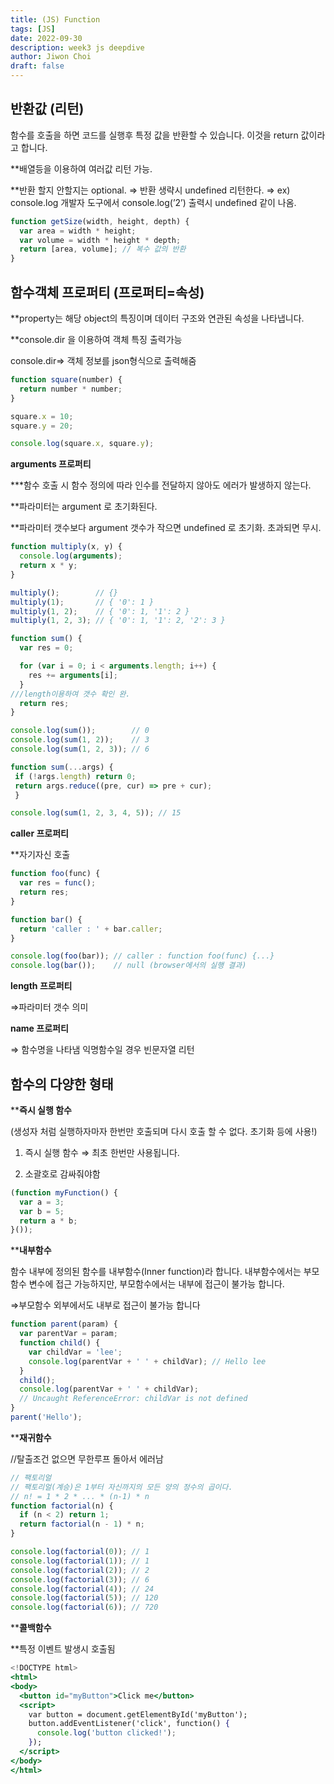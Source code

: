 ```yaml
---
title: (JS) Function
tags: [JS]
date: 2022-09-30
description: week3 js deepdive
author: Jiwon Choi
draft: false
---
```

## 반환값 (리턴)

함수를  호출을 하면 코드를 실행후 특정 값을 반환할 수 있습니다. 이것을 return 값이라고 합니다. 

**배열등을 이용하여 여러값 리턴 가능. 

**반환 할지 안할지는 optional. ⇒ 반환 생략시 undefined 리턴한다. ⇒ ex) console.log  개발자 도구에서 console.log(’2’) 출력시 undefined 같이 나옴.

 

```jsx
function getSize(width, height, depth) {
  var area = width * height;
  var volume = width * height * depth;
  return [area, volume]; // 복수 값의 반환
}
```

## 함수객체 프로퍼티 (프로퍼티=속성)

**property는 해당 object의 특징이며 데이터 구조와 연관된 속성을 나타냅니다.

**console.dir 을 이용하여 객체 특징 출력가능 

console.dir⇒ 객체 정보를 json형식으로 출력해줌

```jsx
function square(number) {
  return number * number;
}

square.x = 10;
square.y = 20;

console.log(square.x, square.y);
```

****arguments 프로퍼티****

***함수 호출 시 함수 정의에 따라 인수를 전달하지 않아도 에러가 발생하지 않는다.

**파라미터는 argument 로 초기화된다. 

**파라미터 갯수보다 argument 갯수가 작으면 undefined 로 초기화.  초과되면 무시.

```jsx
function multiply(x, y) {
  console.log(arguments);
  return x * y;
}

multiply();        // {}
multiply(1);       // { '0': 1 }
multiply(1, 2);    // { '0': 1, '1': 2 }
multiply(1, 2, 3); // { '0': 1, '1': 2, '2': 3 }
```

```jsx
function sum() {
  var res = 0;

  for (var i = 0; i < arguments.length; i++) {
    res += arguments[i];
  }
///length이용하여 갯수 확인 완.
  return res;
}

console.log(sum());        // 0
console.log(sum(1, 2));    // 3
console.log(sum(1, 2, 3)); // 6

function sum(...args) {
 if (!args.length) return 0;
 return args.reduce((pre, cur) => pre + cur);
 }

console.log(sum(1, 2, 3, 4, 5)); // 15
```

****caller 프로퍼티****

**자기자신 호출 

```jsx
function foo(func) {
  var res = func();
  return res;
}

function bar() {
  return 'caller : ' + bar.caller;
}

console.log(foo(bar)); // caller : function foo(func) {...}
console.log(bar());    // null (browser에서의 실행 결과)
```

**length 프로퍼티**

⇒파라미터 갯수 의미

****name 프로퍼티****

⇒ 함수명을 나타냄 익명함수일 경우 빈문자열 리턴 

## ****함수의 다양한 형태****

******즉시 실행 함수****

(생성자 처럼 실행하자마자 한번만 호출되며 다시 호출 할 수 없다. 초기화 등에 사용!)

1. 즉시 실행 함수 ⇒ 최초 한번만 사용됩니다.

  2. 소괄호로 감싸줘야함 

```jsx
(function myFunction() {
  var a = 3;
  var b = 5;
  return a * b;
}());
```

****내부함수**

함수 내부에 정의된 함수를 내부함수(Inner function)라 합니다. 내부함수에서는 부모 함수 변수에 접근 가능하지만, 부모함수에서는 내부에 접근이 불가능 합니다. 

⇒부모함수 외부에서도 내부로 접근이 불가능 합니다

```jsx
function parent(param) {
  var parentVar = param;
  function child() {
    var childVar = 'lee';
    console.log(parentVar + ' ' + childVar); // Hello lee
  }
  child();
  console.log(parentVar + ' ' + childVar);
  // Uncaught ReferenceError: childVar is not defined
}
parent('Hello');
```

****재귀함수**

//탈출조건 없으면 무한루프 돌아서 에러남 

```jsx
// 팩토리얼
// 팩토리얼(계승)은 1부터 자신까지의 모든 양의 정수의 곱이다.
// n! = 1 * 2 * ... * (n-1) * n
function factorial(n) {
  if (n < 2) return 1;
  return factorial(n - 1) * n;
}

console.log(factorial(0)); // 1
console.log(factorial(1)); // 1
console.log(factorial(2)); // 2
console.log(factorial(3)); // 6
console.log(factorial(4)); // 24
console.log(factorial(5)); // 120
console.log(factorial(6)); // 720
```

****콜백함수**

**특정 이벤트 발생시 호출됨 

```jsx
<!DOCTYPE html>
<html>
<body>
  <button id="myButton">Click me</button>
  <script>
    var button = document.getElementById('myButton');
    button.addEventListener('click', function() {
      console.log('button clicked!');
    });
  </script>
</body>
</html>
```